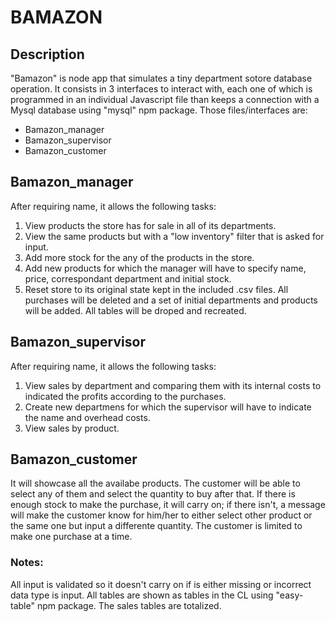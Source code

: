 # BAMAZON

## Description
"Bamazon" is node app that simulates a tiny department sotore database operation. It consists in 3 interfaces to interact with, each one of which is programmed in an individual Javascript file than keeps a connection with a Mysql database using "mysql" npm package. Those files/interfaces are:

* Bamazon_manager
* Bamazon_supervisor
* Bamazon_customer

## Bamazon_manager
After requiring name, it allows the following tasks:

1. View products the store has for sale in all of its departments.
2. View the same products but with a "low inventory" filter that is asked for input.
3. Add more stock for the any of the products in the store.
4. Add new products for which the manager will have to specify name, price, correspondant department and initial stock.
5. Reset store to its original state kept in the included .csv files. All purchases will be deleted and a set of initial departments and products will be added. All tables will be droped and recreated.

## Bamazon_supervisor
After requiring name, it allows the following tasks:

1. View sales by department and comparing them with its internal costs to indicated the profits according to the purchases.
2. Create new departmens for which the supervisor will have to indicate the name and overhead costs.
3. View sales by product.

## Bamazon_customer
It will showcase all the availabe products. The customer will be able to select any of them and select the quantity to buy after that. If there is enough stock to make the purchase, it will carry on; if there isn't, a message will make the customer know for him/her to either select other product or the same one but input a differente quantity. The customer is limited to make one purchase at a time.

### Notes:
All input is validated so it doesn't carry on if is either missing or incorrect data type is input. All tables are shown as tables in the CL using "easy-table" npm package. The sales tables are totalized.